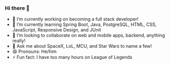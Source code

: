 ### Hi there 👋


- 🔭 I’m currently working on becoming a full stack developer!
- 🌱 I’m currently learning Spring Boot, Java, PostgreSQL, HTML, CSS, JavaScript, Responsive Design, and JUnit
- 👯 I’m looking to collaborate on web and mobile apps, backend, anything really!
- 💬 Ask me about SpaceX, LoL, MCU, and Star Wars to name a few!
- 😄 Pronouns: He/him
- ⚡ Fun fact: I have too many hours on League of Legends 
